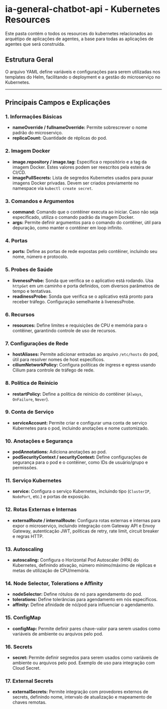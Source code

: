 # ia-general-chatbot-api - Kubernetes Resources

Este pasta contém o todos os resources do kubernetes relacionados ao arquétipo de aplicações de agentes, a base para todas as aplicações de agentes que será construída.

## Estrutura Geral

O arquivo YAML define variáveis e configurações para serem utilizadas nos templates do Helm, facilitando o deployment e a gestão do microserviço no Kubernetes.

---

## Principais Campos e Explicações

### 1. Informações Básicas

- **nameOverride / fullnameOverride:** Permite sobrescrever o nome padrão do microserviço.
- **replicaCount:** Quantidade de réplicas do pod.

### 2. Imagem Docker

- **image.repository / image.tag:** Especifica o repositório e a tag da imagem Docker. Estes valores podem ser reescritos pela esteira de CI/CD.
- **imagePullSecrets:** Lista de segredos Kubernetes usados para puxar imagens Docker privadas. Devem ser criados previamente no namespace via `kubectl create secret`.

### 3. Comandos e Argumentos

- **command:** Comando que o contêiner executa ao iniciar. Caso não seja especificado, utiliza o comando padrão da imagem Docker.
- **args:** Permite definir argumentos para o comando do contêiner, útil para depuração, como manter o contêiner em loop infinito.

### 4. Portas

- **ports:** Define as portas de rede expostas pelo contêiner, incluindo seu nome, número e protocolo.

### 5. Probes de Saúde

- **livenessProbe:** Sonda que verifica se o aplicativo está rodando. Usa `httpGet` em um caminho e porta definidos, com diversos parâmetros de tempo e tentativas.
- **readinessProbe:** Sonda que verifica se o aplicativo está pronto para receber tráfego. Configuração semelhante à livenessProbe.

### 6. Recursos

- **resources:** Define limites e requisições de CPU e memória para o contêiner, garantindo controle de uso de recursos.

### 7. Configurações de Rede

- **hostAliases:** Permite adicionar entradas ao arquivo `/etc/hosts` do pod, útil para resolver nomes de host específicos.
- **ciliumNetworkPolicy:** Configura políticas de ingress e egress usando Cilium para controle de tráfego de rede.

### 8. Política de Reinício

- **restartPolicy:** Define a política de reinício do contêiner (`Always`, `OnFailure`, `Never`).

### 9. Conta de Serviço

- **serviceAccount:** Permite criar e configurar uma conta de serviço Kubernetes para o pod, incluindo anotações e nome customizado.

### 10. Anotações e Segurança

- **podAnnotations:** Adiciona anotações ao pod.
- **podSecurityContext / securityContext:** Define configurações de segurança para o pod e o contêiner, como IDs de usuário/grupo e permissões.

### 11. Serviço Kubernetes

- **service:** Configura o serviço Kubernetes, incluindo tipo (`ClusterIP`, `NodePort`, etc.) e portas de exposição.

### 12. Rotas Externas e Internas

- **externalRoute / internalRoute:** Configura rotas externas e internas para expor o microserviço, incluindo integração com Gateway API e Envoy Gateway, autenticação JWT, políticas de retry, rate limit, circuit breaker e regras HTTP.

### 13. Autoscaling

- **autoscaling:** Configura o Horizontal Pod Autoscaler (HPA) do Kubernetes, definindo ativação, número mínimo/máximo de réplicas e metas de utilização de CPU/memória.

### 14. Node Selector, Tolerations e Affinity

- **nodeSelector:** Define rótulos de nó para agendamento do pod.
- **tolerations:** Define tolerâncias para agendamento em nós específicos.
- **affinity:** Define afinidade de nó/pod para influenciar o agendamento.

### 15. ConfigMap

- **configMap:** Permite definir pares chave-valor para serem usados como variáveis de ambiente ou arquivos pelo pod.

### 16. Secrets

- **secret:** Permite definir segredos para serem usados como variáveis de ambiente ou arquivos pelo pod. Exemplo de uso para integração com Cloud Secret.

### 17. External Secrets

- **externalSecrets:** Permite integração com provedores externos de secrets, definindo nome, intervalo de atualização e mapeamento de chaves remotas.

